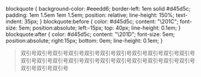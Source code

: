 blockquote {
 background-color: #eeedd6;
 border-left: 1em solid #d45d5c;
 padding: 1em 1.5em 1em 1.5em;
 position: relative;
 line-height: 150%;
 text-indent: 35px;
}
blockquote:before {
  color: #d45d5c;
  content: "\201C";
  font-size: 5em;
  position:absolute;
  left:-15px;
  top: 40px;
  line-height: 0.1em;
}
blockquote:after {
  color: #d45d5c;
  content: "\201D";
  font-size: 5em;
  position:absolute;
  right:15px;
  bottom: 0em;
  line-height: 0.1em;
}
<blockquote>
双引号双引号双引号双引号双引号双引号双引号双引号双引号双引号双引号双引号双引号双引号双引号双引号双引号双引号双引号双引号双引号双引号双引号双引号双引号
</blockquote>